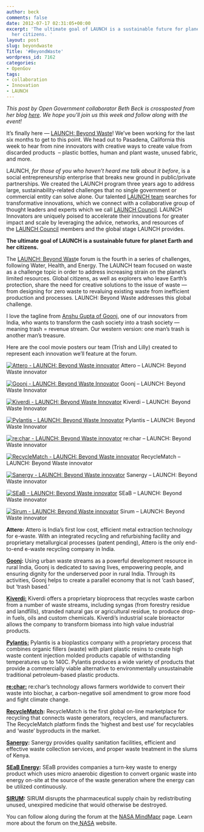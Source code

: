 ```yaml
---
author: beck
comments: false
date: 2012-07-17 02:31:05+00:00
excerpt: 'The ultimate goal of LAUNCH is a sustainable future for planet Earth and
  her citizens. '
layout: post
slug: beyondwaste
Title: '#BeyondWaste'
wordpress_id: 7162
categories:
- OpenGov
tags:
- collaboration
- Innovation
- LAUNCH
---
```


_This post by Open Government collaborator Beth Beck is crossposted from her blog [here](http://bethbeck.wordpress.com/2012/07/16/stay-tuned-for-launch-beyond-waste/). We hope you'll join us this week and follow along with the event!_

It’s finally here — [LAUNCH: Beyond Waste](http://bethbeck.wordpress.com/2012/03/03/launch-culture-of-collaboration/)! We’ve been working for the last six months to get to this point. We head out to Pasadena, California this week to hear from nine innovators with creative ways to create value from discarded products  – plastic bottles, human and plant waste, unused fabric, and more.

LAUNCH, _for those of you who haven’t heard me talk about it before_, is a social entrepreneurship enterprise that breaks new ground in public/private partnerships. We created the LAUNCH program three years ago to address large, sustainability-related challenges that no single government or commercial entity can solve alone. Our talented [LAUNCH team](http://launch.org/team_page/) searches for transformative innovations, which we connect with a collaborative group of thought leaders and experts which we call [LAUNCH Council](http://launch.org/forum/11/beyond-waste/council). LAUNCH Innovators are uniquely poised to accelerate their innovations for greater impact and scale by leveraging the advice, networks, and resources of the [LAUNCH Council](http://launch.org/forum/11/beyond-waste/council) members and the global stage LAUNCH provides.

**The ultimate goal of LAUNCH is a sustainable future for planet Earth and her citizens.**

The [LAUNCH: Beyond Wast](http://launch.org/forum/11/beyond-waste)e forum is the fourth in a series of challenges, following Water, Health, and Energy. The LAUNCH team focused on waste as a challenge topic in order to address increasing strain on the planet’s limited resources. Global citizens, as well as explorers who leave Earth’s protection, share the need for creative solutions to the issue of waste — from designing for zero waste to revaluing existing waste from inefficient production and processes. LAUNCH: Beyond Waste addresses this global challenge.

I love the tagline from [Anshu Gupta of Goonj](http://launch.org/forum/11/beyond-waste/innovators/42/goonj/profile), one of our innovators from India, who wants to transform the cash society into a trash society — meaning trash = revenue stream. Our western version: one man’s trash is another man’s treasure.

Here are the cool movie posters our team (Trish and Lilly) created to represent each innovation we’ll feature at the forum.


[![Attero - LAUNCH: Beyond Waste innovator](http://bethbeck.files.wordpress.com/2012/07/launchattero.png?w=112&h=150)](http://bethbeck.wordpress.com/2012/07/16/stay-tuned-for-launch-beyond-waste/launchattero/)
    Attero – LAUNCH: Beyond Waste innovator

[![Goonj - LAUNCH: Beyond Waste Innovator](http://bethbeck.files.wordpress.com/2012/07/launchgoonj.png?w=112&h=150)](http://bethbeck.wordpress.com/2012/07/16/stay-tuned-for-launch-beyond-waste/launchgoonj/)
    Goonj – LAUNCH: Beyond Waste Innovator

[![Kiverdi - LAUNCH: Beyond Waste Innovator](http://bethbeck.files.wordpress.com/2012/07/launchkiverdi.png?w=112&h=150)](http://bethbeck.wordpress.com/2012/07/16/stay-tuned-for-launch-beyond-waste/launchkiverdi/)
    Kiverdi – LAUNCH: Beyond Waste Innovator

[![Pylantis - LAUNCH: Beyond Waste Innovator](http://bethbeck.files.wordpress.com/2012/07/launchpylantis.png?w=112&h=150)](http://bethbeck.wordpress.com/2012/07/16/stay-tuned-for-launch-beyond-waste/launchpylantis/)
    Pylantis – LAUNCH: Beyond Waste Innovator

[![re:char - LAUNCH: Beyond Waste innovator](http://bethbeck.files.wordpress.com/2012/07/launchrechar.png?w=112&h=150)](http://bethbeck.wordpress.com/2012/07/16/stay-tuned-for-launch-beyond-waste/launchrechar/)
    re:char – LAUNCH: Beyond Waste innovator

[![RecycleMatch - LAUNCH: Beyond Waste innovator](http://bethbeck.files.wordpress.com/2012/07/launchrecyclematch.png?w=112&h=150)](http://bethbeck.wordpress.com/2012/07/16/stay-tuned-for-launch-beyond-waste/launchrecyclematch/)
    RecycleMatch – LAUNCH: Beyond Waste innovator

[![Sanergy - LAUNCH: Beyond Waste innovator](http://bethbeck.files.wordpress.com/2012/07/launchsanergy.png?w=112&h=150)](http://bethbeck.wordpress.com/2012/07/16/stay-tuned-for-launch-beyond-waste/launchsanergy/)
    Sanergy – LAUNCH: Beyond Waste innovator

[![SEaB - LAUNCH: Beyond Waste innovator](http://bethbeck.files.wordpress.com/2012/07/launchseab.png?w=112&h=150)](http://bethbeck.wordpress.com/2012/07/16/stay-tuned-for-launch-beyond-waste/launchseab/)
    SEaB – LAUNCH: Beyond Waste innovator

[![Sirum - LAUNCH: Beyond Waste innovator](http://bethbeck.files.wordpress.com/2012/07/launchsirum.png?w=111&h=150)](http://bethbeck.wordpress.com/2012/07/16/stay-tuned-for-launch-beyond-waste/launchsirum/)
    Sirum – LAUNCH: Beyond Waste innovator


**Attero:** Attero is India’s first low cost, efficient metal extraction technology for e-waste. With an integrated recycling and refurbishing facility and proprietary metallurgical processes (patent pending), Attero is the only end-to-end e-waste recycling company in India.

**[Goonj](http://launch.org/forum/11/beyond-waste/innovators/42/goonj/profile):** Using urban waste streams as a powerful development resource in rural India, Goonj is dedicated to saving lives, empowering people, and ensuring dignity for the underserved poor in rural India. Through its activities, Goonj helps to create a parallel economy that is not ‘cash based’, but ‘trash based.’

[**Kiverdi:**](http://launch.org/forum/11/beyond-waste/innovators/40/kiverdi/profile) Kiverdi offers a proprietary bioprocess that recycles waste carbon from a number of waste streams, including syngas (from forestry residue and landfills), stranded natural gas or agricultural residue, to produce drop-in fuels, oils and custom chemicals. Kiverdi’s industrial scale bioreactor allows the company to transform biomass into high value industrial products.

[**Pylantis:**](http://launch.org/forum/11/beyond-waste/innovators/43/pylantis/profile) Pylantis is a bioplastics company with a proprietary process that combines organic fillers (waste) with plant plastic resins to create high waste content injection molded products capable of withstanding temperatures up to 140C. Pylantis produces a wide variety of products that provide a commercially viable alternative to environmentally unsustainable traditional petroleum-based plastic products.

[**re:char:**](http://launch.org/forum/11/beyond-waste/innovators/44/rechar/profile) re:char’s technology allows farmers worldwide to convert their waste into biochar, a carbon-negative soil amendment to grow more food and fight climate change.

**[RecycleMatch](http://launch.org/forum/11/beyond-waste/innovators/41/recyclematch/profile):** RecycleMatch is the first global on-line marketplace for recycling that connects waste generators, recyclers, and manufacturers. The RecycleMatch platform finds the ‘highest and best use’ for recyclables and ‘waste’ byproducts in the market.

**[Sanergy](http://launch.org/forum/11/beyond-waste/innovators/39/sanergy/profile):** Sanergy provides quality sanitation facilities, efficient and effective waste collection services, and proper waste treatment in the slums of Kenya.

**[SEaB Energy](http://launch.org/forum/11/beyond-waste/innovators/36/seab-energy/profile):** SEaB provides companies a turn-key waste to energy product which uses micro anaerobic digestion to convert organic waste into energy on-site at the source of the waste generation where the energy can be utilized continuously.

**[SIRUM](http://launch.org/forum/11/beyond-waste/innovators/38/sirum/profile):** SIRUM disrupts the pharmaceutical supply chain by redistributing unused, unexpired medicine that would otherwise be destroyed.

You can follow along during the forum at the [NASA MindMapr](http://mindmapr.nasa.gov/) page. Learn more about the forum on the[ NASA](http://www.nasa.gov/exploration/features/launch-beyondwaste.html) website.

